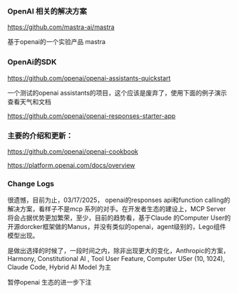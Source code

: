 ### OpenAI 相关的解决方案

https://github.com/mastra-ai/mastra

基于openai的一个实验产品 mastra


### OpenAi的SDK


https://github.com/openai/openai-assistants-quickstart

一个测试的openai assistants的项目，这个应该是废弃了，使用下面的例子演示查看天气和文档

https://github.com/openai/openai-responses-starter-app

### 主要的介绍和更新：

https://github.com/openai/openai-cookbook

https://platform.openai.com/docs/overview


### Change Logs

很遗憾，目前为止，03/17/2025， openai的responses api和function calling的解决方案，看样子不是mcp 系列的对手。在开发者生态的建设上，MCP Server将会占据优势更加繁荣，至少，目前的趋势看，基于Claude 的Computer User的开源dorcker框架做的Manus，并没有类似的openai，agent级别的，Lego组件模型出现。

是做出选择的时候了，一段时间之内，除非出现更大的变化，Anthropic的方案，Harmony, Constitutional AI , Tool User Feature, Computer USer (10, 1024), Claude Code, Hybrid AI Model 为主

暂停openai 生态的进一步下注
